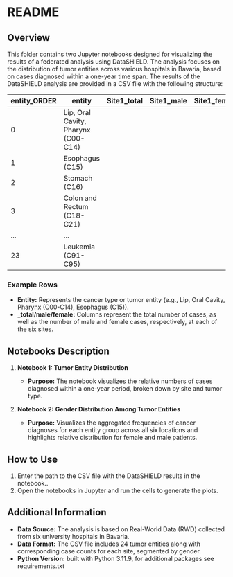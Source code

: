 # README

## Overview
This folder contains two Jupyter notebooks designed for visualizing the results of a federated analysis using DataSHIELD. The analysis focuses on the distribution of tumor entities across various hospitals in Bavaria, based on cases diagnosed within a one-year time span. The results of the DataSHIELD analysis are provided in a CSV file with the following structure:


| entity_ORDER | entity                         | Site1_total | Site1_male | Site1_female | Site2_total | Site2_male | Site2_female | Site3_total | Site3_male | Site3_female | Site4_total | Site4_male | Site4_female | Site5_total | Site5_male | Site5_female | Site6_total | Site6_male | Site6_female |
|--------------|--------------------------------|-------------|------------|--------------|-------------|------------|--------------|-------------|------------|--------------|-------------|------------|--------------|-------------|------------|--------------|-------------|------------|--------------|
| 0            | Lip, Oral Cavity, Pharynx (C00-C14) |             |            |              |             |            |              |             |            |              |             |            |              |             |            |              |             |            |              |
| 1            | Esophagus (C15)                |             |            |              |             |            |              |             |            |              |             |            |              |             |            |              |             |            |              |
| 2            | Stomach (C16)                  |             |            |              |             |            |              |             |            |              |             |            |              |             |            |              |             |            |              |
| 3            | Colon and Rectum (C18-C21)     |             |            |              |             |            |              |             |            |              |             |            |              |             |            |              |             |            |              |
| ...            | ...                    |             |            |              |             |            |              |             |            |              |             |            |              |             |            |              |             |            |              |
| 23           | Leukemia (C91-C95)             |             |            |              |             |            |              |             |            |              |             |            |              |             |            |              |             |            |              |


### Example Rows
- **Entity:** Represents the cancer type or tumor entity (e.g., Lip, Oral Cavity, Pharynx (C00-C14), Esophagus (C15)).
- **_total/male/female:** Columns represent the total number of cases, as well as the number of male and female cases, respectively, at each of the six sites.

## Notebooks Description

1. **Notebook 1: Tumor Entity Distribution**
   - **Purpose:** The notebook visualizes the relative numbers of cases diagnosed within a one-year period, broken down by site and tumor type.

2. **Notebook 2: Gender Distribution Among Tumor Entities**
   - **Purpose:** Visualizes the aggregated frequencies of cancer diagnoses for each entity group across all six locations and highlights relative distribution for female and male patients.

## How to Use
1. Enter the path to the CSV file with the DataSHIELD results in the notebook..
2. Open the notebooks in Jupyter and run the cells to generate the plots.

## Additional Information
- **Data Source:** The analysis is based on Real-World Data (RWD) collected from six university hospitals in Bavaria.
- **Data Format:** The CSV file includes 24 tumor entities along with corresponding case counts for each site, segmented by gender.
- **Python Version:** built with Python 3.11.9, for additional packages see requirements.txt



